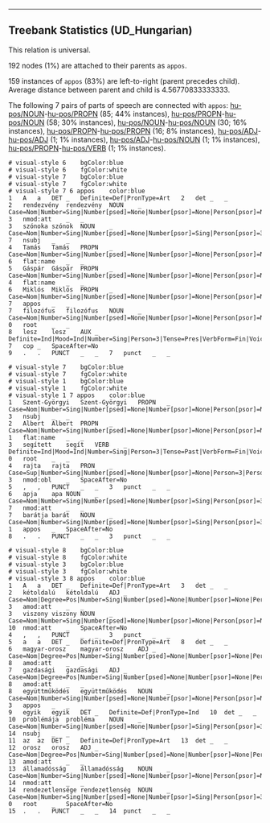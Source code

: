 

--------------------------------------------------------------------------------

## Treebank Statistics (UD_Hungarian)

This relation is universal.

192 nodes (1%) are attached to their parents as `appos`.

159 instances of `appos` (83%) are left-to-right (parent precedes child).
Average distance between parent and child is 4.56770833333333.

The following 7 pairs of parts of speech are connected with `appos`: [hu-pos/NOUN]()-[hu-pos/PROPN]() (85; 44% instances), [hu-pos/PROPN]()-[hu-pos/NOUN]() (58; 30% instances), [hu-pos/NOUN]()-[hu-pos/NOUN]() (30; 16% instances), [hu-pos/PROPN]()-[hu-pos/PROPN]() (16; 8% instances), [hu-pos/ADJ]()-[hu-pos/ADJ]() (1; 1% instances), [hu-pos/ADJ]()-[hu-pos/NOUN]() (1; 1% instances), [hu-pos/PROPN]()-[hu-pos/VERB]() (1; 1% instances).


~~~ conllu
# visual-style 6	bgColor:blue
# visual-style 6	fgColor:white
# visual-style 7	bgColor:blue
# visual-style 7	fgColor:white
# visual-style 7 6 appos	color:blue
1	A	a	DET	_	Definite=Def|PronType=Art	2	det	_	_
2	rendezvény	rendezvény	NOUN	_	Case=Nom|Number=Sing|Number[psed]=None|Number[psor]=None|Person[psor]=None	3	nmod:att	_	_
3	szónoka	szónok	NOUN	_	Case=Nom|Number=Sing|Number[psed]=None|Number[psor]=Sing|Person[psor]=3	7	nsubj	_	_
4	Tamás	Tamás	PROPN	_	Case=Nom|Number=Sing|Number[psed]=None|Number[psor]=None|Person[psor]=None	6	flat:name	_	_
5	Gáspár	Gáspár	PROPN	_	Case=Nom|Number=Sing|Number[psed]=None|Number[psor]=None|Person[psor]=None	4	flat:name	_	_
6	Miklós	Miklós	PROPN	_	Case=Nom|Number=Sing|Number[psed]=None|Number[psor]=None|Person[psor]=None	7	appos	_	_
7	filozófus	filozófus	NOUN	_	Case=Nom|Number=Sing|Number[psed]=None|Number[psor]=None|Person[psor]=None	0	root	_	_
8	lesz	lesz	AUX	_	Definite=Ind|Mood=Ind|Number=Sing|Person=3|Tense=Pres|VerbForm=Fin|Voice=Act	7	cop	_	SpaceAfter=No
9	.	.	PUNCT	_	_	7	punct	_	_

~~~


~~~ conllu
# visual-style 7	bgColor:blue
# visual-style 7	fgColor:white
# visual-style 1	bgColor:blue
# visual-style 1	fgColor:white
# visual-style 1 7 appos	color:blue
1	Szent-Györgyi	Szent-Györgyi	PROPN	_	Case=Nom|Number=Sing|Number[psed]=None|Number[psor]=None|Person[psor]=None	3	nsubj	_	_
2	Albert	Albert	PROPN	_	Case=Nom|Number=Sing|Number[psed]=None|Number[psor]=None|Person[psor]=None	1	flat:name	_	_
3	segített	segít	VERB	_	Definite=Ind|Mood=Ind|Number=Sing|Person=3|Tense=Past|VerbForm=Fin|Voice=Act	0	root	_	_
4	rajta	rajta	PRON	_	Case=Sup|Number=Sing|Number[psed]=None|Number[psor]=None|Person=3|Person[psor]=None|PronType=Prs	3	nmod:obl	_	SpaceAfter=No
5	,	,	PUNCT	_	_	3	punct	_	_
6	apja	apa	NOUN	_	Case=Nom|Number=Sing|Number[psed]=None|Number[psor]=Sing|Person[psor]=3	7	nmod:att	_	_
7	barátja	barát	NOUN	_	Case=Nom|Number=Sing|Number[psed]=None|Number[psor]=Sing|Person[psor]=3	1	appos	_	SpaceAfter=No
8	.	.	PUNCT	_	_	3	punct	_	_

~~~


~~~ conllu
# visual-style 8	bgColor:blue
# visual-style 8	fgColor:white
# visual-style 3	bgColor:blue
# visual-style 3	fgColor:white
# visual-style 3 8 appos	color:blue
1	A	a	DET	_	Definite=Def|PronType=Art	3	det	_	_
2	kétoldalú	kétoldalú	ADJ	_	Case=Nom|Degree=Pos|Number=Sing|Number[psed]=None|Number[psor]=None|Person[psor]=None	3	amod:att	_	_
3	viszony	viszony	NOUN	_	Case=Nom|Number=Sing|Number[psed]=None|Number[psor]=None|Person[psor]=None	10	nmod:att	_	SpaceAfter=No
4	,	,	PUNCT	_	_	3	punct	_	_
5	a	a	DET	_	Definite=Def|PronType=Art	8	det	_	_
6	magyar-orosz	magyar-orosz	ADJ	_	Case=Nom|Degree=Pos|Number=Sing|Number[psed]=None|Number[psor]=None|Person[psor]=None	8	amod:att	_	_
7	gazdasági	gazdasági	ADJ	_	Case=Nom|Degree=Pos|Number=Sing|Number[psed]=None|Number[psor]=None|Person[psor]=None	8	amod:att	_	_
8	együttműködés	együttműködés	NOUN	_	Case=Nom|Number=Sing|Number[psed]=None|Number[psor]=None|Person[psor]=None	3	appos	_	_
9	egyik	egyik	DET	_	Definite=Def|PronType=Ind	10	det	_	_
10	problémája	probléma	NOUN	_	Case=Nom|Number=Sing|Number[psed]=None|Number[psor]=Sing|Person[psor]=3	14	nsubj	_	_
11	az	az	DET	_	Definite=Def|PronType=Art	13	det	_	_
12	orosz	orosz	ADJ	_	Case=Nom|Degree=Pos|Number=Sing|Number[psed]=None|Number[psor]=None|Person[psor]=None	13	amod:att	_	_
13	államadósság	államadósság	NOUN	_	Case=Nom|Number=Sing|Number[psed]=None|Number[psor]=None|Person[psor]=None	14	nmod:att	_	_
14	rendezetlensége	rendezetlenség	NOUN	_	Case=Nom|Number=Sing|Number[psed]=None|Number[psor]=Sing|Person[psor]=3	0	root	_	SpaceAfter=No
15	.	.	PUNCT	_	_	14	punct	_	_

~~~


